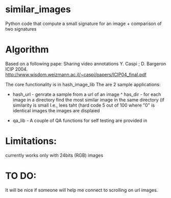 # similar_images
Python code that compute a small signature for an image + comparison of two signatures

# Algorithm
Based on a following pape: Sharing video annotations  Y. Caspi ; D. Bargeron  ICIP 2004. 
http://www.wisdom.weizmann.ac.il/~caspi/papers/ICIP04_final.pdf


The core functionality is in hash_image_lib
The are 2 sample applications:
  * hash_url  - genrate a sample from a url of an image
  ^ has_dir  - for each image in a directory find the most similar image in the same directory (if similarity is small I.e., lees taht (hard code 5 out of 100 where "0" is identical images the images are displaied
  
  * qa_lib - A couple of QA functions for self testing are provided in 
  
  # Limitations: 
  currently works only with 24bits (RGB) images 
  # TO DO:
  It will be nice if someone will help me connect to scrolling on url images. 
